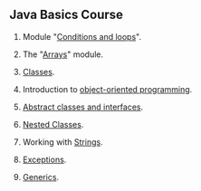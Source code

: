 ## Java Basics Course
1. Module "[Conditions and loops](https://github.com/pp8a/Java_Basics_ENG/tree/main/Conditions_and_Loops)".

2. The "[Arrays](https://github.com/pp8a/Java_Basics_ENG/tree/main/Arrays)" module.

3. [Classes](https://github.com/pp8a/Java_Basics_ENG/tree/main/Classes).

4. Introduction to [object-oriented programming](https://github.com/pp8a/Java_Basics_ENG/tree/main/OOP).

5. [Abstract classes and interfaces](https://github.com/pp8a/Java_Basics_ENG/tree/main/Abstract_classes_and_interfaces).

6. [Nested Classes](https://github.com/pp8a/Java_Basics_ENG/tree/main/Nested_Classes).

7. Working with [Strings](https://github.com/pp8a/Java_Basics_ENG/tree/main/Strings).

8. [Exceptions](https://github.com/pp8a/Java_Basics_ENG/tree/main/Exceptions).

9. [Generics](https://github.com/pp8a/Java_Basics_ENG/tree/main/Generics).

